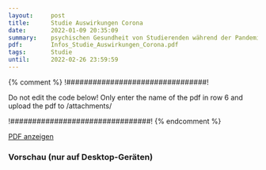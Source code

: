 ```yaml
---
layout:     post
title:      Studie Auswirkungen Corona
date:       2022-01-09 20:35:09
summary:    psychischen Gesundheit von Studierenden während der Pandemie
pdf:        Infos_Studie_Auswirkungen_Corona.pdf
tags:       Studie
until:		2022-02-26 23:59:59
---
```

{% comment %}
!################################!

Do not edit the code below! Only enter the name of the pdf in row 6 and upload the pdf to /attachments/

!################################!
{% endcomment %} 

<a class="btn btn-primary" href="{{ site.url }}/attachments/{{page.pdf}}">PDF anzeigen</a>

<h3>Vorschau (nur auf Desktop-Geräten)</h3>
<div class="d-none d-sm-block">
    <object data="{{ site.url }}/attachments/{{page.pdf}}" width="100%" height="1010" type='application/pdf'>
    </object>
</div>
